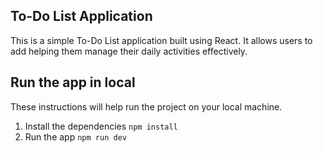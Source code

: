 ## To-Do List Application

This is a simple To-Do List application built using React. It allows users to add helping them manage their daily activities effectively.


## Run the app in local
These instructions will help run the project on your local machine.

1. Install the dependencies 
``npm install``
2. Run the app 
``npm run dev``
